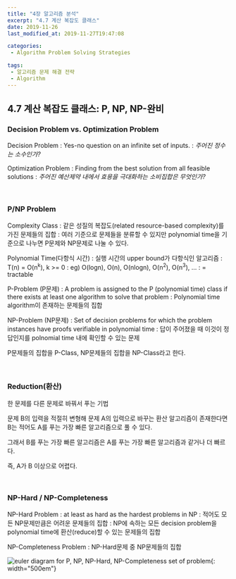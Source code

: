 ```yaml
---
title: "4장 알고리즘 분석"
excerpt: "4.7 계산 복잡도 클래스"
date: 2019-11-26
last_modified_at: 2019-11-27T19:47:08

categories: 
 - Algorithm Problem Solving Strategies

tags:
 - 알고리즘 문제 해결 전략
 - Algorithm
---
```


## 4.7 계산 복잡도 클래스: P, NP, NP-완비
### Decision Problem vs. Optimization Problem
Decision Problem
: Yes-no question on an infinite set of inputs.
: _주어진 정수는 소수인가?_

Optimization Problem
: Finding from the best solution from all feasible solutions
: _주어진 예산제약 내에서 효용을 극대화하는 소비집합은 무엇인가?_

<br>

### P/NP Problem
Complexity Class
: 같은 성질의 복잡도(related resource-based complexity)를 가진 문제들의 집합
: 여러 기준으로 문제들을 분류할 수 있지만 polynomial time을 기준으로 나누면 P문제와 NP문제로 나눌 수 있다.

Polynomial Time(다항식 시간)
: 실행 시간의 upper bound가 다항식인 알고리즘
: T(n) = O(n<sup>k</sup>), k >= 0
: eg) O(logn), O(n), O(nlogn), O(n<sup>2</sup>), O(n<sup>3</sup>), ...
: = tractable

P-Problem (P문제)
: A problem is assigned to the P (polynomial time) class if there exists at least one algorithm to solve that problem
: Polynomial time algorithm이 존재하는 문제들의 집합

NP-Problem (NP문제)
: Set of decision problems for which the problem instances have proofs verifiable in polynomial time
: 답이 주어졌을 때 이것이 정답인지를 polnomial time 내에 확인할 수 있는 문제

P문제들의 집합을 P-Class, NP문제들의 집합을 NP-Class라고 한다.

<br>

### Reduction(환산)
한 문제를 다른 문제로 바꿔서 푸는 기법

문제 B의 입력을 적절히 변형해 문제 A의 입력으로 바꾸는 환산 알고리즘이 존재한다면 B는 적어도 A를 푸는 가장 빠른 알고리즘으로 풀 수 있다.

그래서 B를 푸는 가장 빠른 알고리즘은 A를 푸는 가장 빠른 알고리즘과 같거나 더 빠르다.

즉, A가 B 이상으로 어렵다.

<br>

### NP-Hard / NP-Completeness
NP-Hard Problem
: at least as hard as the hardest problems in NP
: 적어도 모든 NP문제만큼은 어려운 문제들의 집합
: NP에 속하는 모든 decision problem을 polynomial time에 환산(reduce)할 수 있는 문제들의 집합

NP-Completeness Problem
: NP-Hard문제 중 NP문제들의 집합

![euler diagram for P, NP, NP-Hard, NP-Completeness set of problem](https://upload.wikimedia.org/wikipedia/commons/a/a0/P_np_np-complete_np-hard.svg){: width="500em"}